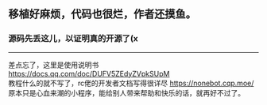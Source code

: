 ## 移植好麻烦，代码也很烂，作者还摸鱼。
### 源码先丢这儿，以证明真的开源了(x
_______________________________________
差点忘了，这里是使用说明书 https://docs.qq.com/doc/DUFV5ZEdyZVpkSUpM  
教程什么的就不写了，rc佬的开发者文档写得很详尽 https://nonebot.cqp.moe/  
原本只是心血来潮的小程序，能给别人带来帮助和快乐的话，就再好不过了。
